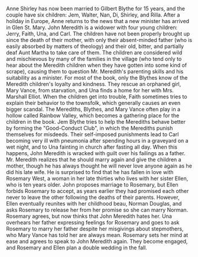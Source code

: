  Anne Shirley has now been married to Gilbert Blythe for 15 years, and the couple have six children: Jem, Walter, Nan, Di, Shirley, and Rilla. After a holiday in Europe, Anne returns to the news that a new minister has arrived in Glen St. Mary. John Meredith is a widower with four young children: Jerry, Faith, Una, and Carl. The children have not been properly brought up since the death of their mother, with only their absent-minded father (who is easily absorbed by matters of theology) and their old, bitter, and partially deaf Aunt Martha to take care of them. The children are considered wild and mischievous by many of the families in the village (who tend only to hear about the Meredith children when they have gotten into some kind of scrape), causing them to question Mr. Meredith's parenting skills and his suitability as a minister. For most of the book, only the Blythes know of the Meredith children's loyalty and kindness. They rescue an orphaned girl, Mary Vance, from starvation, and Una finds a home for her with Mrs. Marshall Elliot. When the children get into trouble, Faith sometimes tries to explain their behavior to the townsfolk, which generally causes an even bigger scandal. The Merediths, Blythes, and Mary Vance often play in a hollow called Rainbow Valley, which becomes a gathering place for the children in the book. Jem Blythe tries to help the Merediths behave better by forming the "Good-Conduct Club", in which the Merediths punish themselves for misdeeds. Their self-imposed punishments lead to Carl becoming very ill with pneumonia after spending hours in a graveyard on a wet night, and to Una fainting in church after fasting all day. When this happens, John Meredith is wracked with guilt over his failings as a father. Mr. Meredith realizes that he should marry again and give the children a mother, though he has always thought he will never love anyone again as he did his late wife. He is surprised to find that he has fallen in love with Rosemary West, a woman in her late thirties who lives with her sister Ellen, who is ten years older. John proposes marriage to Rosemary, but Ellen forbids Rosemary to accept, as years earlier they had promised each other never to leave the other following the deaths of their parents. However, Ellen eventually reunites with her childhood beau, Norman Douglas, and asks Rosemary to release her from her promise so she can marry Norman. Rosemary agrees, but now thinks that John Meredith hates her. Una overhears her father expressing feelings for Rosemary and goes to ask Rosemary to marry her father despite her misgivings about stepmothers, who Mary Vance has told her are always mean. Rosemary sets her mind at ease and agrees to speak to John Meredith again. They become engaged, and Rosemary and Ellen plan a double wedding in the fall.